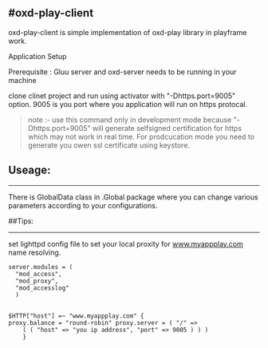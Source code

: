 
#oxd-play-client
----
oxd-play-client is simple implementation of oxd-play library in playframe work.

Application Setup

Prerequisite : Gluu server and oxd-server needs to be running in your machine

clone clinet project and run using activator with "-Dhttps.port=9005" option.
9005 is you port where you application will run on https protocal.

>note :- use this command only in development mode because "-Dhttps.port=9005" will generate selfsigned certification for https which may not work in real time. For prodcucation mode you need to generate you owen ssl certificate using keystore.

## Useage:

---

There is GlobalData class in .Global package where you can change various parameters according to your configurations.


##Tips:

---

   set lighttpd config file to set your local proxity for www.myappplay.com name resolving.

    server.modules = (
      "mod_access",
      "mod_proxy",
      "mod_accesslog"
      )


    $HTTP["host"] =~ "www.myappplay.com" {
    proxy.balance = "round-robin" proxy.server = ( "/" =>
        ( ( "host" => "you ip address", "port" => 9005 ) ) )
        }

